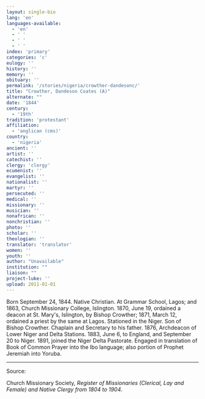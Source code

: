 ```yaml
---
layout: single-bio
lang: 'en'
languages-available:
  - 'en'
  - ' '
  - ' '
  - ' '
index: 'primary'
categories: 'c'
eulogy: ''
history: ''
memory: ''
obituary: ''
permalink: '/stories/nigeria/crowther-dandesonc/'
title: "Crowther, Dandeson Coates (A)"
alternate: ""
date: '1844'
century:
  - '19th'
tradition: 'protestant'
affiliation:
  - 'anglican (cms)'
country:
  - 'nigeria'
ancient: ''
artist: ''
catechist: ''
clergy: 'clergy'
ecumenist: ''
evangelist: ''
nationalist: ''
martyr: ''
persecuted: ''
medical: ''
missionary: ''
musician: ''
nonafrican: ''
nonchristian: ''
photo: ''
scholar: ''
theologian: ''
translator: 'translator'
women: ''
youth: ''
author: "Unavailable"
institution: ""
liaison: ""
project-luke: ''
upload: 2011-01-01
---
```




Born September 24, 1844.  Native Christian.  At Grammar School, Lagos; and 1863, Church Missionary College, Islington.  1870, June 19, ordained a deacon at St. Mary's, Islington, by Bishop Crowther; 1871, March 12, ordained a priest by the same at Lagos.  Stationed in the Niger.  Son of Bishop Crowther.  Chaplain and Secretary to his father.  1876, Archdeacon of Lower Niger and Delta Stations.  1883, June 6, to England, and September 20 to Niger.  1891, joined the Niger Delta Pastorate.  Engaged in translation of Book of Common Prayer into the Ibo language; also portion of Prophet Jeremiah into Yoruba.



---

Source:

Church Missionary Society, *Register of Missionaries (Clerical, Lay and Female) and Native Clergy from 1804 to 1904*.
